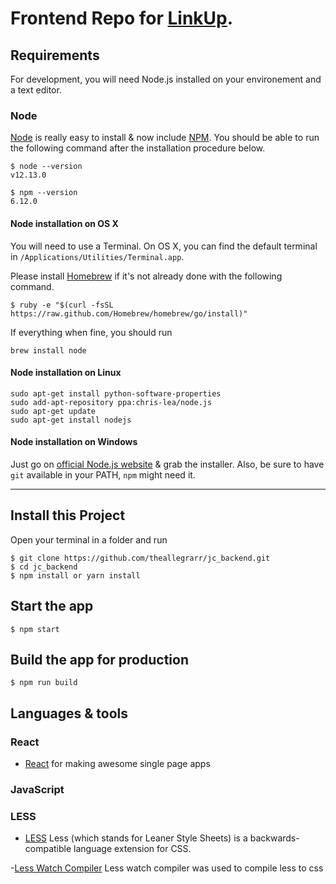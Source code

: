 # Frontend Repo for [LinkUp](https://jc-task.now.sh/).

## Requirements

For development, you will need Node.js installed on your environement and a text editor.

### Node

[Node](http://nodejs.org/) is really easy to install & now include [NPM](https://npmjs.org/).
You should be able to run the following command after the installation procedure
below.

    $ node --version
    v12.13.0

    $ npm --version
    6.12.0

#### Node installation on OS X

You will need to use a Terminal. On OS X, you can find the default terminal in
`/Applications/Utilities/Terminal.app`.

Please install [Homebrew](http://brew.sh/) if it's not already done with the following command.

    $ ruby -e "$(curl -fsSL https://raw.github.com/Homebrew/homebrew/go/install)"

If everything when fine, you should run

    brew install node

#### Node installation on Linux

    sudo apt-get install python-software-properties
    sudo add-apt-repository ppa:chris-lea/node.js
    sudo apt-get update
    sudo apt-get install nodejs

#### Node installation on Windows

Just go on [official Node.js website](http://nodejs.org/) & grab the installer.
Also, be sure to have `git` available in your PATH, `npm` might need it.

---

## Install this Project
Open your terminal in a folder and run

    $ git clone https://github.com/theallegrarr/jc_backend.git
    $ cd jc_backend
    $ npm install or yarn install

## Start the app

    $ npm start

## Build the app for production

    $ npm run build

## Languages & tools

### React

- [React](https://reactjs.org/) for making awesome single page apps

### JavaScript

### LESS

- [LESS](http://lesscss.org) Less (which stands for Leaner Style Sheets) is a backwards-compatible language extension for CSS.

-[Less Watch Compiler](https://www.npmjs.com/package/less-watch-compiler) Less watch compiler was used to compile less to css